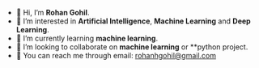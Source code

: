 - 👋 Hi, I’m **Rohan Gohil**.
- 👀 I’m interested in **Artificial Intelligence**, **Machine Learning** and **Deep Learning**.
- 🤖 I’m currently learning **machine learning**.
- 👬 I’m looking to collaborate on **machine learning** or **python project.
- 📧 You can reach me through email: rohanhgohil@gmail.com

<!---
rohanhgohil/rohanhgohil is a ✨ special ✨ repository because its `README.md` (this file) appears on your GitHub profile.
You can click the Preview link to take a look at your changes.
--->
